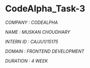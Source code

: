 # CodeAlpha_Task-3

*COMPANY : CODEALPHA*

*NAME : MUSKAN CHOUDHARY*

*INTERN ID :  CA/JU1/15175*

*DOMAIN : FRONTEND DEVELOPMENT*

*DURATION : 4 WEEK*

